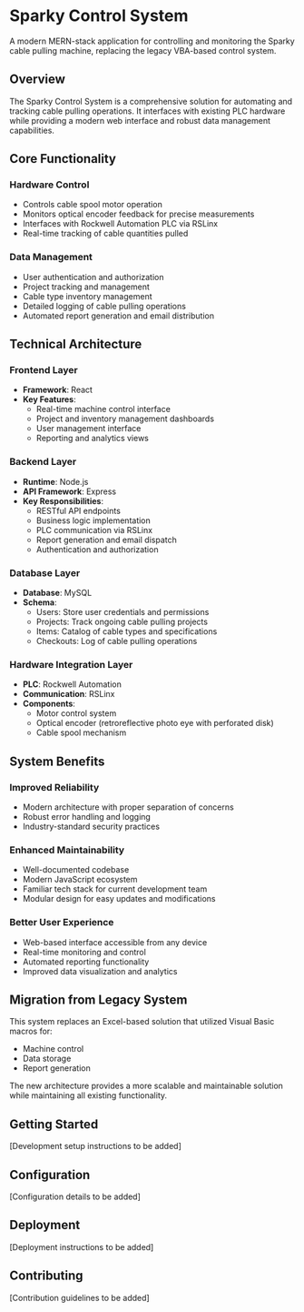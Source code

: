 # Sparky Control System

A modern MERN-stack application for controlling and monitoring the Sparky cable pulling machine, replacing the legacy VBA-based control system.

## Overview

The Sparky Control System is a comprehensive solution for automating and tracking cable pulling operations. It interfaces with existing PLC hardware while providing a modern web interface and robust data management capabilities.

## Core Functionality

### Hardware Control

- Controls cable spool motor operation
- Monitors optical encoder feedback for precise measurements
- Interfaces with Rockwell Automation PLC via RSLinx
- Real-time tracking of cable quantities pulled

### Data Management

- User authentication and authorization
- Project tracking and management
- Cable type inventory management
- Detailed logging of cable pulling operations
- Automated report generation and email distribution

## Technical Architecture

### Frontend Layer

- **Framework**: React
- **Key Features**:
  - Real-time machine control interface
  - Project and inventory management dashboards
  - User management interface
  - Reporting and analytics views

### Backend Layer

- **Runtime**: Node.js
- **API Framework**: Express
- **Key Responsibilities**:
  - RESTful API endpoints
  - Business logic implementation
  - PLC communication via RSLinx
  - Report generation and email dispatch
  - Authentication and authorization

### Database Layer

- **Database**: MySQL
- **Schema**:
  - Users: Store user credentials and permissions
  - Projects: Track ongoing cable pulling projects
  - Items: Catalog of cable types and specifications
  - Checkouts: Log of cable pulling operations

### Hardware Integration Layer

- **PLC**: Rockwell Automation
- **Communication**: RSLinx
- **Components**:
  - Motor control system
  - Optical encoder (retroreflective photo eye with perforated disk)
  - Cable spool mechanism

## System Benefits

### Improved Reliability

- Modern architecture with proper separation of concerns
- Robust error handling and logging
- Industry-standard security practices

### Enhanced Maintainability

- Well-documented codebase
- Modern JavaScript ecosystem
- Familiar tech stack for current development team
- Modular design for easy updates and modifications

### Better User Experience

- Web-based interface accessible from any device
- Real-time monitoring and control
- Automated reporting functionality
- Improved data visualization and analytics

## Migration from Legacy System

This system replaces an Excel-based solution that utilized Visual Basic macros for:

- Machine control
- Data storage
- Report generation

The new architecture provides a more scalable and maintainable solution while maintaining all existing functionality.

## Getting Started

[Development setup instructions to be added]

## Configuration

[Configuration details to be added]

## Deployment

[Deployment instructions to be added]

## Contributing

[Contribution guidelines to be added]

